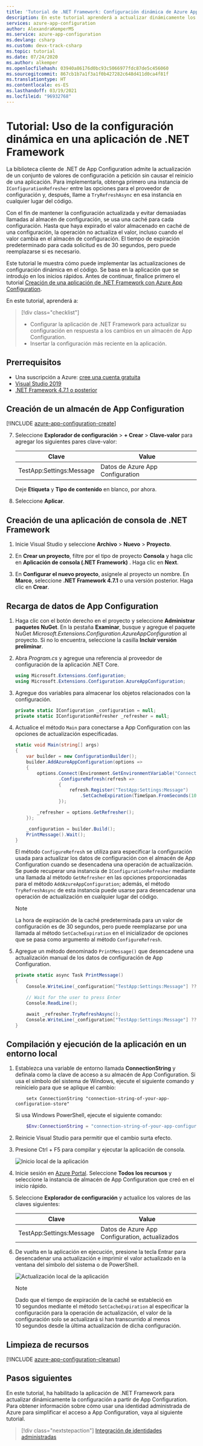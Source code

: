 ```yaml
---
title: 'Tutorial de .NET Framework: Configuración dinámica de Azure App Configuration'
description: En este tutorial aprenderá a actualizar dinámicamente los datos de configuración de aplicaciones de .NET Framework mediante Azure App Configuration.
services: azure-app-configuration
author: AlexandraKemperMS
ms.service: azure-app-configuration
ms.devlang: csharp
ms.custom: devx-track-csharp
ms.topic: tutorial
ms.date: 07/24/2020
ms.author: alkemper
ms.openlocfilehash: 03940a86176d0bc93c5066977fdc87de5c456060
ms.sourcegitcommit: 867cb1b7a1f3a1f0b427282c648d411d0ca4f81f
ms.translationtype: HT
ms.contentlocale: es-ES
ms.lasthandoff: 03/19/2021
ms.locfileid: "96932768"
---
```

# <a name="tutorial-use-dynamic-configuration-in-a-net-framework-app"></a>Tutorial: Uso de la configuración dinámica en una aplicación de .NET Framework

La biblioteca cliente de .NET de App Configuration admite la actualización de un conjunto de valores de configuración a petición sin causar el reinicio de una aplicación. Para implementarla, obtenga primero una instancia de `IConfigurationRefresher` entre las opciones para el proveedor de configuración y, después, llame a `TryRefreshAsync` en esa instancia en cualquier lugar del código.

Con el fin de mantener la configuración actualizada y evitar demasiadas llamadas al almacén de configuración, se usa una caché para cada configuración. Hasta que haya expirado el valor almacenado en caché de una configuración, la operación no actualiza el valor, incluso cuando el valor cambia en el almacén de configuración. El tiempo de expiración predeterminado para cada solicitud es de 30 segundos, pero puede reemplazarse si es necesario.

Este tutorial le muestra cómo puede implementar las actualizaciones de configuración dinámica en el código. Se basa en la aplicación que se introdujo en los inicios rápidos. Antes de continuar, finalice primero el tutorial [Creación de una aplicación de .NET Framework con Azure App Configuration](./quickstart-dotnet-app.md).

En este tutorial, aprenderá a:

> [!div class="checklist"]
> * Configurar la aplicación de .NET Framework para actualizar su configuración en respuesta a los cambios en un almacén de App Configuration.
> * Insertar la configuración más reciente en la aplicación.
## <a name="prerequisites"></a>Prerrequisitos

- Una suscripción a Azure: [cree una cuenta gratuita](https://azure.microsoft.com/free/)
- [Visual Studio 2019](https://visualstudio.microsoft.com/vs)
- [.NET Framework 4.7.1 o posterior](https://dotnet.microsoft.com/download)

## <a name="create-an-app-configuration-store"></a>Creación de un almacén de App Configuration

[!INCLUDE [azure-app-configuration-create](../../includes/azure-app-configuration-create.md)]

7. Seleccione **Explorador de configuración** >  **+ Crear** > **Clave-valor** para agregar los siguientes pares clave-valor:

    | Clave | Value |
    |---|---|
    | TestApp:Settings:Message | Datos de Azure App Configuration |

    Deje **Etiqueta** y **Tipo de contenido** en blanco, por ahora.

8. Seleccione **Aplicar**.

## <a name="create-a-net-framework-console-app"></a>Creación de una aplicación de consola de .NET Framework

1. Inicie Visual Studio y seleccione **Archivo** > **Nuevo** > **Proyecto**.

1. En **Crear un proyecto**, filtre por el tipo de proyecto **Consola** y haga clic en **Aplicación de consola (.NET Framework)** . Haga clic en **Next**.

1. En **Configurar el nuevo proyecto**, asígnele al proyecto un nombre. En **Marco**, seleccione **.NET Framework 4.7.1** o una versión posterior. Haga clic en **Crear**.

## <a name="reload-data-from-app-configuration"></a>Recarga de datos de App Configuration
1. Haga clic con el botón derecho en el proyecto y seleccione **Administrar paquetes NuGet**. En la pestaña **Examinar**, busque y agregue el paquete NuGet *Microsoft.Extensions.Configuration.AzureAppConfiguration* al proyecto. Si no lo encuentra, seleccione la casilla **Incluir versión preliminar**.

1. Abra *Program.cs* y agregue una referencia al proveedor de configuración de la aplicación .NET Core.

    ```csharp
    using Microsoft.Extensions.Configuration;
    using Microsoft.Extensions.Configuration.AzureAppConfiguration;
    ```

1. Agregue dos variables para almacenar los objetos relacionados con la configuración.

    ```csharp
    private static IConfiguration _configuration = null;
    private static IConfigurationRefresher _refresher = null;
    ```

1. Actualice el método `Main` para conectarse a App Configuration con las opciones de actualización especificadas.

    ```csharp
    static void Main(string[] args)
    {
        var builder = new ConfigurationBuilder();
        builder.AddAzureAppConfiguration(options =>
        {
            options.Connect(Environment.GetEnvironmentVariable("ConnectionString"))
                    .ConfigureRefresh(refresh =>
                    {
                        refresh.Register("TestApp:Settings:Message")
                            .SetCacheExpiration(TimeSpan.FromSeconds(10));
                    });

            _refresher = options.GetRefresher();
        });

        _configuration = builder.Build();
        PrintMessage().Wait();
    }
    ```
    El método `ConfigureRefresh` se utiliza para especificar la configuración usada para actualizar los datos de configuración con el almacén de App Configuration cuando se desencadena una operación de actualización. Se puede recuperar una instancia de `IConfigurationRefresher` mediante una llamada al método `GetRefresher` en las opciones proporcionadas para el método `AddAzureAppConfiguration`; además, el método `TryRefreshAsync` de esta instancia puede usarse para desencadenar una operación de actualización en cualquier lugar del código.

    > [!NOTE]
    > La hora de expiración de la caché predeterminada para un valor de configuración es de 30 segundos, pero puede reemplazarse por una llamada al método `SetCacheExpiration` en el inicializador de opciones que se pasa como argumento al método `ConfigureRefresh`.

1. Agregue un método denominado `PrintMessage()` que desencadene una actualización manual de los datos de configuración de App Configuration.

    ```csharp
    private static async Task PrintMessage()
    {
        Console.WriteLine(_configuration["TestApp:Settings:Message"] ?? "Hello world!");

        // Wait for the user to press Enter
        Console.ReadLine();

        await _refresher.TryRefreshAsync();
        Console.WriteLine(_configuration["TestApp:Settings:Message"] ?? "Hello world!");
    }
    ```

## <a name="build-and-run-the-app-locally"></a>Compilación y ejecución de la aplicación en un entorno local

1. Establezca una variable de entorno llamada **ConnectionString** y defínala como la clave de acceso a su almacén de App Configuration. Si usa el símbolo del sistema de Windows, ejecute el siguiente comando y reinícielo para que se aplique el cambio:

    ```console
        setx ConnectionString "connection-string-of-your-app-configuration-store"
    ```

    Si usa Windows PowerShell, ejecute el siguiente comando:

    ```powershell
        $Env:ConnectionString = "connection-string-of-your-app-configuration-store"
    ```

1. Reinicie Visual Studio para permitir que el cambio surta efecto. 

1. Presione Ctrl + F5 para compilar y ejecutar la aplicación de consola.

    ![Inicio local de la aplicación](./media/dotnet-app-run.png)

1. Inicie sesión en [Azure Portal](https://portal.azure.com). Seleccione **Todos los recursos** y seleccione la instancia de almacén de App Configuration que creó en el inicio rápido.

1. Seleccione **Explorador de configuración** y actualice los valores de las claves siguientes:

    | Clave | Value |
    |---|---|
    | TestApp:Settings:Message | Datos de Azure App Configuration, actualizados |

1. De vuelta en la aplicación en ejecución, presione la tecla Entrar para desencadenar una actualización e imprimir el valor actualizado en la ventana del símbolo del sistema o de PowerShell.

    ![Actualización local de la aplicación](./media/dotnet-app-run-refresh.png)
    
    > [!NOTE]
    > Dado que el tiempo de expiración de la caché se estableció en 10 segundos mediante el método `SetCacheExpiration` al especificar la configuración para la operación de actualización, el valor de la configuración solo se actualizará si han transcurrido al menos 10 segundos desde la última actualización de dicha configuración.

## <a name="clean-up-resources"></a>Limpieza de recursos

[!INCLUDE [azure-app-configuration-cleanup](../../includes/azure-app-configuration-cleanup.md)]

## <a name="next-steps"></a>Pasos siguientes

En este tutorial, ha habilitado la aplicación de .NET Framework para actualizar dinámicamente la configuración a partir de App Configuration. Para obtener información sobre cómo usar una identidad administrada de Azure para simplificar el acceso a App Configuration, vaya al siguiente tutorial.

> [!div class="nextstepaction"]
> [Integración de identidades administradas](./howto-integrate-azure-managed-service-identity.md)
